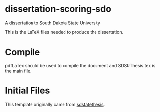 dissertation-scoring-sdo
========================

A dissertation to South Dakota State University

This is the LaTeX files needed to produce the dissertation.

Compile
========

pdfLaTex should be used to compile the document and SDSUThesis.tex is the main file.


Initial Files
========

This template originally came from [sdstatethesis](https://code.google.com/p/sdstatethesis/).